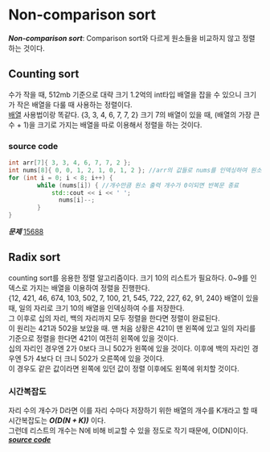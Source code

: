 # Non-comparison sort        
***Non-comparison sort***: Comparison sort와 다르게 원소들을 비교하지 않고 정렬하는 것이다.           
## Counting sort        
수가 작을 때, 512mb 기준으로 대략 크기 1.2억의 int타입 배열을 잡을 수 있으니 크기가 작은 배열을 다룰 때 사용하는 정렬이다.        
[배열](https://github.com/whatsgoodg/PS/blob/main/usage/array.md) 사용법이랑 똑같다. {3, 3, 4, 6, 7, 7, 2} 크기 7의 배열이 있을 때, (배열의 가장 큰 수 + 1)을 크기로 가지는 배열을 따로 이용해서 정렬을 하는 것이다.         
          
### source code        
```cpp   
int arr[7]{ 3, 3, 4, 6, 7, 7, 2 };
int nums[8]{ 0, 0, 1, 2, 1, 0, 1, 2 }; //arr의 값들로 nums를 인덱싱하여 원소 개수를 센다.
for (int i = 0; i < 8; i++) {
		while (nums[i]) { //개수만큼 원소 출력 개수가 0이되면 반복문 종료
		    std::cout << i << ' ';
			  nums[i]--;
		}
}
```     
***문제*** [15688](https://www.acmicpc.net/problem/15688)            
                
## Radix sort        
counting sort를 응용한 정렬 알고리즘이다. 크기 10의 리스트가 필요하다. 0~9를 인덱스로 가지는 배열을 이용하여 정렬을 진행한다.         
{12, 421, 46, 674, 103, 502, 7, 100, 21, 545, 722, 227, 62, 91, 240} 배열이 있을 때, 일의 자리로 크기 10의 배열을 인덱싱하여 수를 저장한다.       
그 이후로 십의 자리, 백의 자리까지 모두 정렬을 한다면 정렬이 완료된다.       
이 원리는 421과 502을 보았을 때. 맨 처음 상황은 421이 맨 왼쪽에 있고 일의 자리를 기준으로 정렬을 한다면 421이 여전히 왼쪽에 있을 것이다.         
십의 자리인 경우엔 2가 0보다 크니 502가 왼쪽에 있을 것이다. 이후에 백의 자리인 경우엔 5가 4보다 더 크니 502가 오른쪽에 있을 것이다.        
이 경우도 같은 값이라면 왼쪽에 있던 값이 정렬 이후에도 왼쪽에 위치할 것이다.         
### 시간복잡도         
자리 수의 개수가 D라면 이를 자리 수마다 저장하기 위한 배열의 개수를 K개라고 할 때 시간복잡도는 ***O(D(N + K))*** 이다.        
그런데 리스트의 개수는 N에 비해 비교할 수 있을 정도로 작기 때문에, O(DN)이다.      
[***source code***](https://github.com/encrypted-def/basic-algo-lecture/blob/master/0x0F/radix_sort.cpp)      

